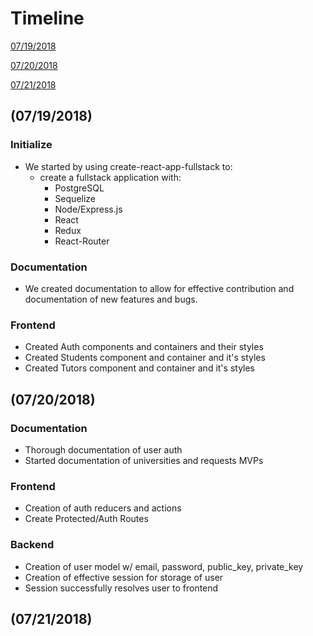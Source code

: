 # Timeline
[07/19/2018](#07192018)

[07/20/2018](#07202018)

[07/21/2018](#07212018)

<a name="07192018"></a>
## (07/19/2018)

### Initialize
- We started by using create-react-app-fullstack to:
  - create a fullstack application with:
    - PostgreSQL
    - Sequelize
    - Node/Express.js
    - React
    - Redux
    - React-Router

### Documentation
- We created documentation to allow for effective contribution and documentation of new features and bugs.

### Frontend
- Created Auth components and containers and their styles
- Created Students component and container and it's styles
- Created Tutors component and container and it's styles

<a name="07202018"></a>
## (07/20/2018)

### Documentation
- Thorough documentation of user auth
- Started documentation of universities and requests MVPs

### Frontend
- Creation of auth reducers and actions
- Create Protected/Auth Routes
### Backend
- Creation of user model w/ email, password, public_key, private_key
- Creation of effective session for storage of user
- Session successfully resolves user to frontend
<a name="07202018"></a>
## (07/21/2018)
